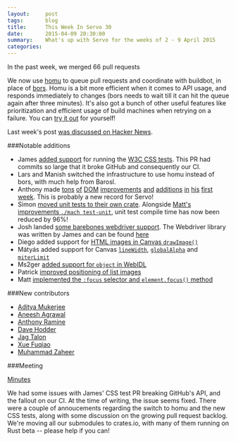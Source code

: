 ```yaml
---
layout:     post
tags:       blog
title:      This Week In Servo 30
date:       2015-04-09 20:30:00
summary:    What's up with Servo for the weeks of 2 - 9 April 2015
categories:
---
```


In the past week, we merged 66 pull requests


We now use [homu](http://github.com/barosl/homu) to queue pull requests and coordinate with buildbot, in place of [bors](https://github.com/graydon/bors). Homu is a bit more efficient when it comes to API usage, and responds immediately to changes (bors needs to wait till it can hit the queue again after three minutes). It's also got a bunch of other useful features like prioritization and efficient usage of build machines when retrying on a failure. You can [try it out](http://huonw.github.io/blog/2015/03/rust-infrastructure-can-be-your-infrastructure/) for yourself!

Last week's post [was discussed on Hacker News](https://news.ycombinator.com/item?id=9313182).

###Notable additions

 - James [added support](https://github.com/servo/servo/pull/5421) for running the [W3C CSS tests](https://github.com/w3c/csswg-test). This PR had commits so large that it broke GitHub and consequently our CI.
 - Lars and Manish switched the infrastructure to use homu instead of bors, with much help from Barosl.
 - Anthony made [tons](https://github.com/servo/servo/pull/5490) [of](https://github.com/servo/servo/pull/5503) [DOM](https://github.com/servo/servo/pull/5507) [improvements](https://github.com/servo/servo/pull/5541) [and](https://github.com/servo/servo/pull/5573) [additions](https://github.com/servo/servo/pull/5575) [in](https://github.com/servo/servo/pull/5578) [his](https://github.com/servo/servo/pull/5590) [first](https://github.com/servo/servo/pull/5609) [week](https://github.com/servo/servo/pull/5611). This is probably a new record for Servo!
 - Simon [moved unit tests to their own crate](https://github.com/servo/servo/pull/5574). Alongside [Matt's improvements `./mach test-unit`](https://github.com/servo/servo/pull/5542), unit test compile time has now been reduced by 96%!
 - Josh landed [some barebones webdriver support](https://github.com/servo/servo/pull/5415). The Webdriver library was written by James and can be found [here](https://github.com/jgraham/webdriver-rust)
 - Diego added support for [HTML images in Canvas `drawImage()`](https://github.com/servo/servo/pull/5433/)
 - Mátyás  added support for Canvas [`lineWidth`](https://github.com/servo/servo/pull/5562), [`globalAlpha`](https://github.com/servo/servo/pull/5563) and [`miterLimit`](https://github.com/servo/servo/pull/5613)
 - Ms2ger [added support for `object` in WebIDL](https://github.com/servo/servo/pull/5569)
 - Patrick [improved positioning of list images](https://github.com/servo/servo/pull/5587)
 - Matt [implemented the `:focus` selector and `element.focus()` method](https://github.com/servo/servo/pull/5461)

###New contributors

 - [Aditya Mukerjee](https://github.com/chimeracoder)
 - [Aneesh Agrawal](https://github.com/aneeshusa)
 - [Anthony Ramine](https://github.com/nox)
 - [Dave Hodder](https://github.com/dhodder)
 - [Jag Talon](https://github.com/jagtalon)
 - [Xue Fuqiao](https://github.com/xfq)
 - [Muhammad Zaheer](https://github.com/nmzaheer)

###Meeting

[Minutes](https://github.com/servo/servo/wiki/Meeting-2015-04-06)

We had some issues with James' CSS test PR breaking GitHub's API, and the fallout on our CI. At the time of writing, the issue seems fixed. There were a couple of annoucements regarding the switch to homu and the new CSS tests, along with some discussion on the growing pull request backlog. We're moving all our submodules to crates.io, with many of them running on Rust beta -- please help if you can!
